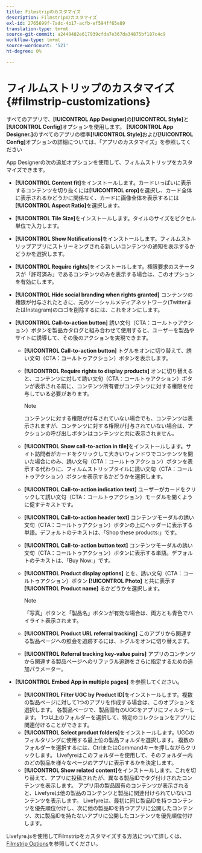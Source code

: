 ```yaml
---
title: Filmstripのカスタマイズ
description: Filmstripのカスタマイズ
exl-id: 2765699f-7adc-4b17-acfb-ef594ff65e89
translation-type: tm+mt
source-git-commit: a2449482e617939cfda7e367da34875bf187c4c9
workflow-type: tm+mt
source-wordcount: '521'
ht-degree: 0%

---
```


# フィルムストリップのカスタマイズ{#filmstrip-customizations}

すべてのアプリで、**[!UICONTROL App Designer]**&#x200B;の&#x200B;**[!UICONTROL Style]**&#x200B;と&#x200B;**[!UICONTROL Config]**&#x200B;オプションを使用します。 **[!UICONTROL App Designer.]**&#x200B;のすべてのアプリの標準&#x200B;**[!UICONTROL Style]**&#x200B;および&#x200B;**[!UICONTROL Config]**&#x200B;オプションの詳細については、「アプリのカスタマイズ」を参照してください

App Designerの次の追加オプションを使用して、フィルムストリップをカスタマイズできます。

* **[!UICONTROL Content fit]**&#x200B;をインストールします。カードいっぱいに表示するコンテンツを切り抜くには&#x200B;**[!UICONTROL crop]**&#x200B;を選択し、カード全体に表示されるかどうかに関係なく、カードに画像全体を表示するには&#x200B;**[!UICONTROL Aspect Ratio]**&#x200B;を選択します。
* **[!UICONTROL Tile Size]**&#x200B;をインストールします。タイルのサイズをピクセル単位で入力します。
* **[!UICONTROL Show Notifications]**&#x200B;をインストールします。フィルムストリップアプリにストリーミングされる新しいコンテンツの通知を表示するかどうかを選択します。
* **[!UICONTROL Require rights]**&#x200B;をインストールします。権限要求のステータスが「許可済み」であるコンテンツのみを表示する場合は、このオプションを有効にします。
* **[!UICONTROL Hide social branding when rights granted]** コンテンツの権限が付与されたときに、元のソーシャルメディアネットワーク(TwitterまたはInstagram)のロゴを削除するには、これをオンにします。
* **[!UICONTROL Call-to-action button]** 誘い文句（CTA：コールトゥアクション）ボタンを製品カタログと組み合わせて使用すると、ユーザーを製品やサイトに誘導して、その後のアクションを実現できます。

   * **[!UICONTROL Call-to-action button]** トグルをオンに切り替えて、誘い文句（CTA：コールトゥアクション）ボタンを表示します。
   * **[!UICONTROL Require rights to display products]** オンに切り替えると、コンテンツに対して誘い文句（CTA：コールトゥアクション）ボタンが表示される前に、コンテンツ所有者がコンテンツに対する権限を付与している必要があります。

      >[!NOTE]
      >
      >コンテンツに対する権限が付与されていない場合でも、コンテンツは表示されますが、コンテンツに対する権限が付与されていない場合は、アクションの呼び出しボタンはコンテンツと共に表示されません。

   * **[!UICONTROL Show call-to-action in tile]**&#x200B;をインストールします。サイト訪問者がカードをクリックして大きいウィンドウでコンテンツを開いた場合にのみ、誘い文句（CTA：コールトゥアクション）ボタンを表示する代わりに、フィルムストリップタイルに誘い文句（CTA：コールトゥアクション）ボタンを表示するかどうかを選択します。
   * **[!UICONTROL Call-to-action indication text]** ユーザーがカードをクリックして誘い文句（CTA：コールトゥアクション）モーダルを開くように促すテキストです。
   * **[!UICONTROL Call-to-action header text]** コンテンツモーダルの誘い文句（CTA：コールトゥアクション）ボタンの上にヘッダーに表示する単語。デフォルトのテキストは、「Shop these products:」です。
   * **[!UICONTROL Call-to-action button text]** コンテンツモーダルの誘い文句（CTA：コールトゥアクション）ボタンに表示する単語。デフォルトのテキストは、「Buy Now:」です。
   * **[!UICONTROL Product display options]** とを、誘い文句（CTA：コールトゥアクション）ボタン **[!UICONTROL Photo]** と共に表示す **[!UICONTROL Product name]** るかどうかを選択します。

      >[!NOTE]
      >
      >「写真」ボタンと「製品名」ボタンが有効な場合は、両方とも青色でハイライト表示されます。

   * **[!UICONTROL Product URL referral tracking]** このアプリから関連する製品ページへの照会を追跡するには、トグルをオンに切り替えます。
   * **[!UICONTROL Referral tracking key-value pairs]** アプリのコンテンツから関連する製品ページへのリファラル追跡をさらに指定するための追加パラメーター。

* **[!UICONTROL Embed App in multiple pages]** を参照してください。

   * **[!UICONTROL Filter UGC by Product ID]**&#x200B;をインストールします。複数の製品ページに対して1つのアプリを作成する場合は、このオプションを選択します。 各製品ページで、製品固有のUGCをアプリにフィルターします。 1つ以上のフォルダーを選択して、特定のコレクションをアプリに関連付けることができます。
   * **[!UICONTROL Select product folders]**&#x200B;をインストールします。UGCのフィルタリングに使用する最上位の製品フォルダを選択します。 複数のフォルダーを選択するには、CtrlまたはCommandキーを押しながらクリックします。 Livefyreはこのフォルダーを使用して、そのフォルダー内のどの製品を様々なページのアプリに表示するかを決定します。
   * **[!UICONTROL Show related content]**&#x200B;をインストールします。これを切り替えて、アプリに投稿されたが、異なる製品IDでタグ付けされたコンテンツを表示します。 アプリ用の製品固有のコンテンツが表示されると、Livefyreは他の製品のコンテンツと製品に関連付けられていないコンテンツを表示します。 Livefyreは、最初に同じ製品IDを持つコンテンツを優先順位付けし、次に他の製品IDを持つアプリに公開したコンテンツ、次に製品IDを持たないアプリに公開したコンテンツを優先順位付けします。

Livefyre.jsを使用してFilmstripをカスタマイズする方法について詳しくは、[Filmstrip Options](/help/implementation/c-getting-started/c-implementation-process/c-using-livefyre.js-to-create-customize-and-use-apps-on-your-site.md)を参照してください。
